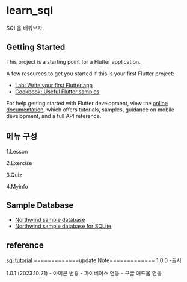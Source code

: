# learn_sql

SQL을 배워보자.

## Getting Started

This project is a starting point for a Flutter application.

A few resources to get you started if this is your first Flutter project:

- [Lab: Write your first Flutter app](https://docs.flutter.dev/get-started/codelab)
- [Cookbook: Useful Flutter samples](https://docs.flutter.dev/cookbook)

For help getting started with Flutter development, view the
[online documentation](https://docs.flutter.dev/), which offers tutorials,
samples, guidance on mobile development, and a full API reference.

## 메뉴 구성

1.Lesson 

2.Exercise

3.Quiz

4.Myinfo

## Sample Database

- [Northwind sample database](https://github.com/Microsoft/sql-server-samples/tree/master/samples/databases/northwind-pubs)
- [Northwind sample database for SQLite](https://github.com/jpwhite3/northwind-SQLite3)

## reference

[sql tutorial](https://www.sqlitetutorial.net/)
=============update Note=============
1.0.0
    -출시

1.0.1 (2023.10.21)
    - 아이콘 변경
    - 파이베이스 연동
    - 구글 애드몹 연동